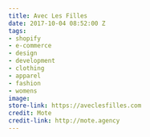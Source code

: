 ```yaml
---
title: Avec Les Filles
date: 2017-10-04 08:52:00 Z
tags:
- shopify
- e-commerce
- design
- development
- clothing
- apparel
- fashion
- womens
image: 
store-link: https://aveclesfilles.com
credit: Mote
credit-link: http://mote.agency
---
```



